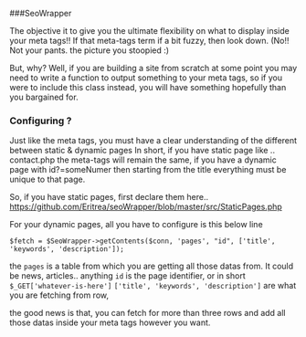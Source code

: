 

###SeoWrapper

The objective it to give you the ultimate flexibility on what to display inside your meta tags!!
If that meta-tags term if a bit fuzzy, then look down. (No!! Not your pants. the picture you stoopied :)




But, why? Well, if you are building a site from scratch  at some point you may need to write a function to output something to your
meta tags, so if you were to include this class instead, you will have something hopefully than you bargained for.


### Configuring ?

Just like the meta tags, you must have a clear understanding of the different between static & dynamic pages
In short, if you have static page like .. contact.php the meta-tags will remain the same, if you have a dynamic page
with id?=someNumer then starting from the title everything must be unique to that page.


So, if you have static pages, first declare them here.. https://github.com/Eritrea/seoWrapper/blob/master/src/StaticPages.php

For your dynamic pages, all you have to configure is this below line

`$fetch = $SeoWrapper->getContents($conn, 'pages', "id", ['title', 'keywords', 'description']);`

the `pages` is a table from which you are getting all those datas from.  It could be news, articles.. anything
`id` is the page identifier, or in short `$_GET['whatever-is-here']`
`['title', 'keywords', 'description']` are what you are fetching from row,


the good news is that, you can fetch for more than three rows and add all those datas inside your meta tags however you want. 